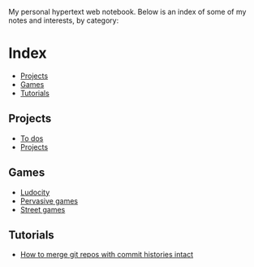 My personal hypertext web notebook. Below is an index of some of my notes and
interests, by category:

# Index

- [Projects](#projects)
- [Games](#games)
- [Tutorials](#tutorials)

## Projects

- [To dos](todoes/index.md)
- [Projects](projects.md)

## Games

- [Ludocity](ludocity.md)
- [Pervasive games](pervasive-games.md)
- [Street games](street-games.md)

## Tutorials

- [How to merge git repos with commit histories intact](combining-git-repos.md)
